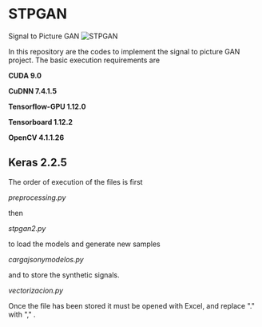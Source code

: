 # STPGAN
Signal to Picture GAN
![STPGAN](../master/stpgan.gif)

In this repository are the codes to implement the signal to picture GAN project. The basic execution requirements are

**CUDA 9.0**

**CuDNN 7.4.1.5**

**Tensorflow-GPU 1.12.0**

**Tensorboard 1.12.2**

**OpenCV 4.1.1.26**

**Keras 2.2.5**
---

The order of execution of the files is first

*preprocessing.py*

then

*stpgan2.py*

to load the models and generate new samples

*cargajsonymodelos.py*

and to store the synthetic signals.

*vectorizacion.py*

Once the file has been stored it must be opened with Excel, and replace "." with "," .
